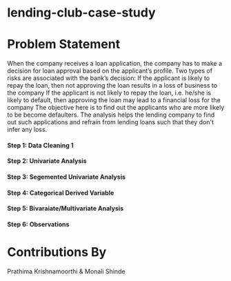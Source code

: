 # lending-club-case-study
# Problem Statement
When the company receives a loan application, the company has to make a decision for loan approval based on the applicant’s profile. Two types of risks are associated with the bank’s decision:
If the applicant is likely to repay the loan, then not approving the loan results in a loss of business to the company
If the applicant is not likely to repay the loan, i.e. he/she is likely to default, then approving the loan may lead to a financial loss for the company
The objective here is to find out the applicants who are more likely to be become defaulters. 
The analysis helps the lending company to find out such applications and refrain from lending loans such that they don't infer any loss.

#### Step 1: Data Cleaning 1  
#### Step 2: Univariate Analysis
#### Step 3: Segemented Univariate Analysis
#### Step 4: Categorical Derived Variable 
#### Step 5: Bivaraiate/Multivariate Analysis
#### Step 6: Observations   

# Contributions By
Prathima Krishnamoorthi & Monali Shinde
